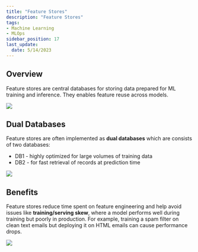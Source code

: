 ```yaml
---
title: "Feature Stores"
description: "Feature Stores"
tags: 
- Machine Learning
- MLOps
sidebar_position: 17
last_update:
  date: 5/14/2023
---
```


## Overview

Feature stores are central databases for storing data prepared for ML training and inference. They enables feature reuse across models.

<div class="img-center"> 

![](/img/docs/all-things-data-Page-30.png)

</div>

## Dual Databases

Feature stores are often implemented as **dual databases** which are consists of two databases:

- DB1 - highly optimized for large volumes of training data
- DB2 - for fast retrieval of records at prediction time

<div class="img-center"> 

![](/img/docs/all-things-data-Page-31.png)

</div>

## Benefits 

Feature stores reduce time spent on feature engineering and help avoid issues like **training/serving skew**, where a model performs well during training but poorly in production. For example, training a spam filter on clean text emails but deploying it on HTML emails can cause performance drops.

<div class="img-center"> 

![](/img/docs/Screenshot-2025-03-20-082141.png)

</div>

